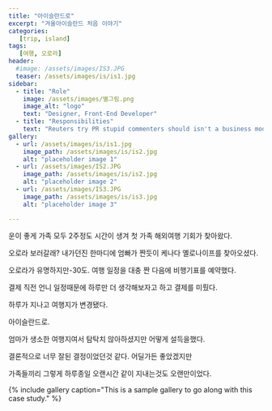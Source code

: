```yaml
---
title: "아이슬란드로"
excerpt: "겨울아이슬란드 처음 이야기"
categories:
   [trip, island]
tags:
   [여행, 오로라]
header:
  #image: /assets/images/IS3.JPG
  teaser: /assets/images/is/is1.jpg
sidebar:
  - title: "Role"
    image: /assets/images/별그림.png
    image_alt: "logo"
    text: "Designer, Front-End Developer"
  - title: "Responsibilities"
    text: "Reuters try PR stupid commenters should isn't a business model"
gallery:
  - url: /assets/images/is/is1.jpg
    image_path: /assets/images/is/is2.jpg
    alt: "placeholder image 1"
  - url: /assets/images/IS2.JPG
    image_path: /assets/images/is/is2.jpg
    alt: "placeholder image 2"
  - url: /assets/images/IS3.JPG
    image_path: /assets/images/is/is3.jpg
    alt: "placeholder image 3"

---
```


운이 좋게 가족 모두 2주정도 시간이 생겨 첫 가족 해외여행 기회가 찾아왔다.

오로라 보러갈래? 내가던진 한마디에 엄빠가 짠듯이 케나다 옐로나이프를 찾아오셨다.

오로라가 유명하지만-30도. 여행 일정을 대충 짠 다음에 비행기표를 예약했다.

결제 직전 언니 일정때문에 하루만 더 생각해보자고 하고 결제를 미뤘다.

하루가 지나고 여행지가 변경됐다.

아이슬란드로. 

엄마가 생소한 여행지여서 탐탁치 않아하셨지만 어떻게 설득을했다.

결론적으로 너무 잘된 결정이었던것 같다. 어딜가든 좋았겠지만

가족들끼리 그렇게 하루종일 오랜시간 같이 지내는것도 오랜만이었다.


{% include gallery caption="This is a sample gallery to go along with this case study." %}

